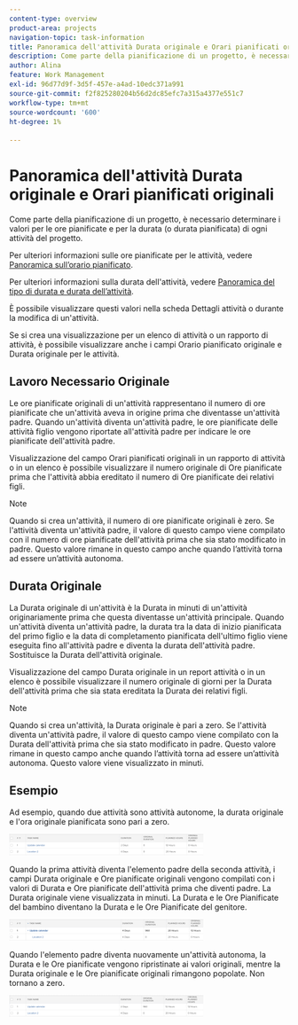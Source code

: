```yaml
---
content-type: overview
product-area: projects
navigation-topic: task-information
title: Panoramica dell'attività Durata originale e Orari pianificati originali
description: Come parte della pianificazione di un progetto, è necessario determinare i valori per le ore pianificate e per la durata (o durata pianificata) di ogni attività del progetto.
author: Alina
feature: Work Management
exl-id: 96d77d9f-3d5f-457e-a4ad-10edc371a991
source-git-commit: f2f825280204b56d2dc85efc7a315a4377e551c7
workflow-type: tm+mt
source-wordcount: '600'
ht-degree: 1%

---
```


# Panoramica dell&#39;attività Durata originale e Orari pianificati originali

Come parte della pianificazione di un progetto, è necessario determinare i valori per le ore pianificate e per la durata (o durata pianificata) di ogni attività del progetto.

Per ulteriori informazioni sulle ore pianificate per le attività, vedere [Panoramica sull’orario pianificato](../../../manage-work/tasks/task-information/planned-hours.md).

Per ulteriori informazioni sulla durata dell&#39;attività, vedere [Panoramica del tipo di durata e durata dell’attività](../../../manage-work/tasks/taskdurtn/task-duration-and-duration-type.md).

È possibile visualizzare questi valori nella scheda Dettagli attività o durante la modifica di un&#39;attività.

Se si crea una visualizzazione per un elenco di attività o un rapporto di attività, è possibile visualizzare anche i campi Orario pianificato originale e Durata originale per le attività.

## Lavoro Necessario Originale

Le ore pianificate originali di un&#39;attività rappresentano il numero di ore pianificate che un&#39;attività aveva in origine prima che diventasse un&#39;attività padre. Quando un&#39;attività diventa un&#39;attività padre, le ore pianificate delle attività figlio vengono riportate all&#39;attività padre per indicare le ore pianificate dell&#39;attività padre.

Visualizzazione del campo Orari pianificati originali in un rapporto di attività o in un elenco è possibile visualizzare il numero originale di Ore pianificate prima che l&#39;attività abbia ereditato il numero di Ore pianificate dei relativi figli.

>[!NOTE]
>
>Quando si crea un&#39;attività, il numero di ore pianificate originali è zero. Se l&#39;attività diventa un&#39;attività padre, il valore di questo campo viene compilato con il numero di ore pianificate dell&#39;attività prima che sia stato modificato in padre. Questo valore rimane in questo campo anche quando l’attività torna ad essere un’attività autonoma.

## Durata Originale

La Durata originale di un&#39;attività è la Durata in minuti di un&#39;attività originariamente prima che questa diventasse un&#39;attività principale. Quando un&#39;attività diventa un&#39;attività padre, la durata tra la data di inizio pianificata del primo figlio e la data di completamento pianificata dell&#39;ultimo figlio viene eseguita fino all&#39;attività padre e diventa la durata dell&#39;attività padre. Sostituisce la Durata dell&#39;attività originale.

Visualizzazione del campo Durata originale in un report attività o in un elenco è possibile visualizzare il numero originale di giorni per la Durata dell&#39;attività prima che sia stata ereditata la Durata dei relativi figli.

>[!NOTE]
>
>Quando si crea un&#39;attività, la Durata originale è pari a zero. Se l&#39;attività diventa un&#39;attività padre, il valore di questo campo viene compilato con la Durata dell&#39;attività prima che sia stato modificato in padre. Questo valore rimane in questo campo anche quando l’attività torna ad essere un’attività autonoma. Questo valore viene visualizzato in minuti.

## Esempio

Ad esempio, quando due attività sono attività autonome, la durata originale e l&#39;ora originale pianificata sono pari a zero.

![original_scheduled_hours_and_duration_without_parent.png](assets/original-planned-hours-and-duration-without-parent-350x38.png)

Quando la prima attività diventa l&#39;elemento padre della seconda attività, i campi Durata originale e Ore pianificate originali vengono compilati con i valori di Durata e Ore pianificate dell&#39;attività prima che diventi padre. La Durata originale viene visualizzata in minuti. La Durata e le Ore Pianificate del bambino diventano la Durata e le Ore Pianificate del genitore.

![original_and_scheduled_hours_with_a_parent_task.png](assets/original-and-planned-hours-with-a-parent-task-350x38.png)

Quando l&#39;elemento padre diventa nuovamente un&#39;attività autonoma, la Durata e le Ore pianificate vengono ripristinate ai valori originali, mentre la Durata originale e le Ore pianificate originali rimangono popolate. Non tornano a zero.

![original_duration_and_scheduled_hours_after_reverse_of_a_parent.png](assets/original-duration-and-planned-hours-after-reversal-of-a-parent-350x39.png)
